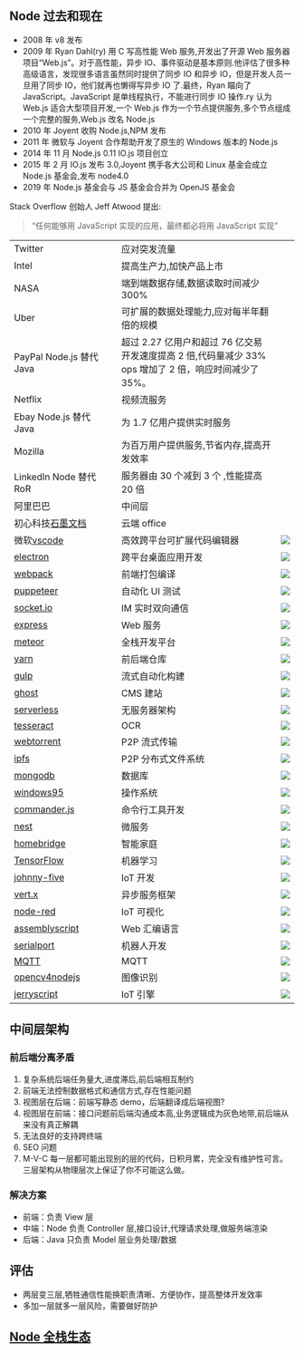 ## Node 过去和现在

- 2008 年 v8 发布
- 2009 年 Ryan Dahl(ry) 用 C 写高性能 Web 服务,开发出了开源 Web 服务器项目“Web.js”。对于高性能，异步 IO、事件驱动是基本原则.他评估了很多种高级语言，发现很多语言虽然同时提供了同步 IO 和异步 IO，但是开发人员一旦用了同步 IO，他们就再也懒得写异步 IO 了.最终，Ryan 瞄向了 JavaScript。JavaScript 是单线程执行，不能进行同步 IO 操作.ry 认为 Web.js 适合大型项目开发,一个 Web.js 作为一个节点提供服务,多个节点组成一个完整的服务,Web.js 改名 Node.js
- 2010 年 Joyent 收购 Node.js,NPM 发布
- 2011 年 微软与 Joyent 合作帮助开发了原生的 Windows 版本的 Node.js
- 2014 年 11 月 Node.js 0.11 IO.js 项目创立
- 2015 年 2 月 IO.js 发布 3.0,Joyent 携手各大公司和 Linux 基金会成立 Node.js 基金会,发布 node4.0
- 2019 年 Node.js 基金会与 JS 基金会合并为 OpenJS 基金会

Stack Overflow 创始人 Jeff Atwood 提出:

> “任何能够用 JavaScript 实现的应用，最终都必将用 JavaScript 实现”

|                                                                     |                                                                                                               |                                                                              |
| ------------------------------------------------------------------- | ------------------------------------------------------------------------------------------------------------- | ---------------------------------------------------------------------------- |
| Twitter                                                             | 应对突发流量                                                                                                  |
| Intel                                                               | 提高生产力,加快产品上市                                                                                       |
| NASA                                                                | 端到端数据存储,数据读取时间减少 300%                                                                          |
| Uber                                                                | 可扩展的数据处理能力,应对每半年翻倍的规模                                                                     |
| PayPal Node.js 替代 Java                                            | 超过 2.27 亿用户和超过 76 亿交易<br>开发速度提高 2 倍,代码量减少 33%<br>ops 增加了 2 倍，响应时间减少了 35%。 |
| Netflix                                                             | 视频流服务                                                                                                    |
| Ebay Node.js 替代 Java                                              | 为 1.7 亿用户提供实时服务                                                                                     |
| Mozilla                                                             | 为百万用户提供服务,节省内存,提高开发效率                                                                      |
| LinkedIn Node 替代 RoR                                              | 服务器由 30 个减到 3 个 ,性能提高 20 倍                                                                       |
| 阿里巴巴                                                            | 中间层                                                                                                        |
| 初心科技[石墨文档](https://shimo.im/)                               | 云端 office                                                                                                   |
| 微软[vscode](https://github.com/Microsoft/vscode)                   | 高效跨平台可扩展代码编辑器                                                                                    | ![](https://img.shields.io/github/stars/Microsoft/vscode.svg)                |
| [electron](https://github.com/electron/electron)                    | 跨平台桌面应用开发                                                                                            | ![](https://img.shields.io/github/stars/electron/electron.svg)               |
| [webpack](https://github.com/webpack/webpack)                       | 前端打包编译                                                                                                  | ![](https://img.shields.io/github/stars/webpack/webpack.svg)                 |
| [puppeteer](https://github.com/GoogleChrome/puppeteer)              | 自动化 UI 测试                                                                                                | ![](https://img.shields.io/github/stars/GoogleChrome/puppeteer.svg)          |
| [socket.io](https://github.com/socketio/socket.io)                  | IM 实时双向通信                                                                                               | ![](https://img.shields.io/github/stars/socketio/socket.io.svg)              |
| [express](https://github.com/expressjs/express)                     | Web 服务                                                                                                      | ![](https://img.shields.io/github/stars/expressjs/express.svg)               |
| [meteor](https://github.com/meteor/meteor)                          | 全栈开发平台                                                                                                  | ![](https://img.shields.io/github/stars/meteor/meteor.svg)                   |
| [yarn](https://github.com/yarnpkg/yarn)                             | 前后端仓库                                                                                                    | ![](https://img.shields.io/github/stars/yarnpkg/yarn.svg)                    |
| [gulp](https://github.com/gulpjs/gulp)                              | 流式自动化构建                                                                                                | ![](https://img.shields.io/github/stars/gulpjs/gulp.svg)                     |
| [ghost](https://github.com/TryGhost/Ghost)                          | CMS 建站                                                                                                      | ![](https://img.shields.io/github/stars/TryGhost/Ghost.svg)                  |
| [serverless](https://github.com/serverless/serverless)              | 无服务器架构                                                                                                  | ![](https://img.shields.io/github/stars/serverless/serverless.svg)           |
| [tesseract](https://github.com/naptha/tesseract.js)                 | OCR                                                                                                           | ![](https://img.shields.io/github/stars/naptha/tesseract.js.svg)             |
| [webtorrent](https://github.com/webtorrent/webtorrent)              | P2P 流式传输                                                                                                  | ![](https://img.shields.io/github/stars/webtorrent/webtorrent.svg)           |
| [ipfs](https://github.com/ipfs/ipfs)                                | P2P 分布式文件系统                                                                                            | ![](https://img.shields.io/github/stars/ipfs/ipfs.svg)                       |
| [mongodb](https://github.com/mongodb/mongo)                         | 数据库                                                                                                        | ![](https://img.shields.io/github/stars/mongodb/mongo.svg)                   |
| [windows95](https://github.com/felixrieseberg/windows95)            | 操作系统                                                                                                      | ![](https://img.shields.io/github/stars/felixrieseberg/windows95.svg)        |
| [commander.js](https://github.com/tj/commander.js)                  | 命令行工具开发                                                                                                | ![](https://img.shields.io/github/stars/tj/commander.js.svg)                 |
| [nest](https://github.com/nestjs/nest)                              | 微服务                                                                                                        | ![](https://img.shields.io/github/stars/nestjs/nest.svg)                     |
| [homebridge](https://github.com/nfarina/homebridge)                 | 智能家庭                                                                                                      | ![](https://img.shields.io/github/stars/nfarina/homebridge.svg)              |
| [TensorFlow](https://github.com/tensorflow/tfjs)                    | 机器学习                                                                                                      | ![](https://img.shields.io/github/stars/tensorflow/tfjs.svg)                 |
| [johnny-five](https://github.com/rwaldron/johnny-five)              | IoT 开发                                                                                                      | ![](https://img.shields.io/github/stars/rwaldron/johnny-five.svg)            |
| [vert.x](https://github.com/eclipse-vertx/vert.x)                   | 异步服务框架                                                                                                  | ![](https://img.shields.io/github/stars/eclipse-vertx/vert.x.svg)            |
| [node-red](https://github.com/node-red/node-red)                    | IoT 可视化                                                                                                    | ![](https://img.shields.io/github/stars/node-red/node-red.svg)               |
| [assemblyscript](https://github.com/AssemblyScript/assemblyscript)  | Web 汇编语言                                                                                                  | ![](https://img.shields.io/github/stars/AssemblyScript/assemblyscript.svg)   |
| [serialport](https://github.com/node-serialport/node-serialport)    | 机器人开发                                                                                                    | ![](https://img.shields.io/github/stars/node-serialport/node-serialport.svg) |
| [MQTT](https://github.com/mqttjs/MQTT.js)                           | MQTT                                                                                                          | ![](https://img.shields.io/github/stars/mqttjs/MQTT.js.svg)                  |
| [opencv4nodejs](https://github.com/justadudewhohacks/opencv4nodejs) | 图像识别                                                                                                      | ![](https://img.shields.io/github/stars/justadudewhohacks/opencv4nodejs.svg) |
| [jerryscript](https://github.com/pando-project/jerryscript)         | IoT 引擎                                                                                                      | ![](https://img.shields.io/github/stars/pando-project/jerryscript.svg)       |

## 中间层架构

### 前后端分离矛盾

1. 复杂系统后端任务量大,进度滞后,前后端相互制约
2. 前端无法控制数据格式和通信方式,存在性能问题
3. 视图层在后端：前端写静态 demo，后端翻译成后端视图?
4. 视图层在前端：接口问题前后端沟通成本高,业务逻辑成为灰色地带,前后端从来没有真正解耦
5. 无法良好的支持跨终端
6. SEO 问题
7. M-V-C 每一层都可能出现别的层的代码，日积月累，完全没有维护性可言。三层架构从物理层次上保证了你不可能这么做。

### 解决方案

- 前端：负责 View 层
- 中端：Node 负责 Controller 层,接口设计,代理请求处理,做服务端渲染
- 后端：Java 只负责 Model 层业务处理/数据

## 评估

- 两层变三层,牺牲通信性能换职责清晰、方便协作，提高整体开发效率
- 多加一层就多一层风险，需要做好防护

<!-- 为什么不统一用 node？

1. 我们的初衷是做前后端分离，如果考虑这个问题就有点违背我们的初衷了。
2. 是累死前端还是逼死后端?
   结论:暂时没必要 -->

## [Node 全栈生态](https://blog.csdn.net/canfeit/article/details/82999393#Nodejs_104)
